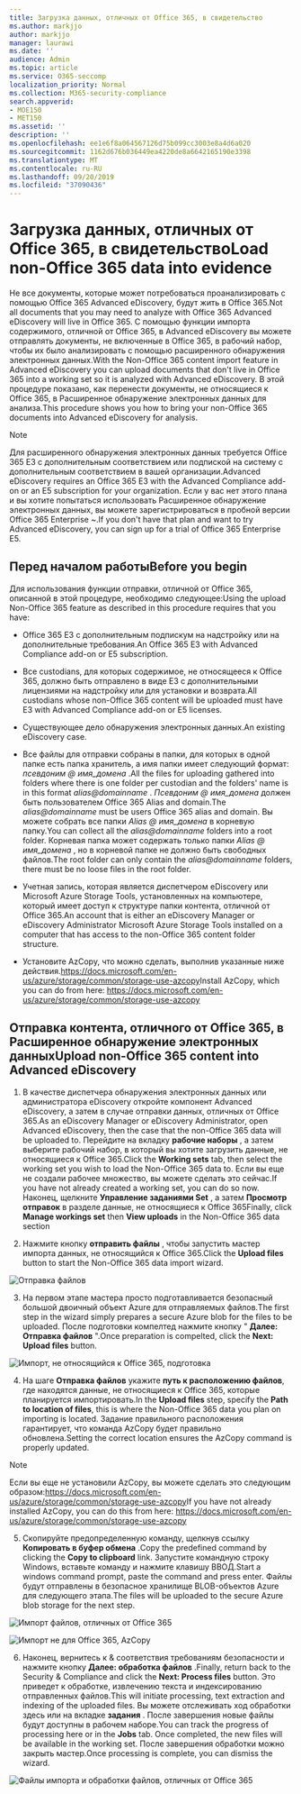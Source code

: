 ```yaml
---
title: Загрузка данных, отличных от Office 365, в свидетельство
ms.author: markjjo
author: markjjo
manager: laurawi
ms.date: ''
audience: Admin
ms.topic: article
ms.service: O365-seccomp
localization_priority: Normal
ms.collection: M365-security-compliance
search.appverid:
- MOE150
- MET150
ms.assetid: ''
description: ''
ms.openlocfilehash: ee1e6f8a064567126d75b099cc3003e8a4d6a020
ms.sourcegitcommit: 1162d676b036449ea4220de8a6642165190e3398
ms.translationtype: MT
ms.contentlocale: ru-RU
ms.lasthandoff: 09/20/2019
ms.locfileid: "37090436"
---
```

# <a name="load-non-office-365-data-into-evidence"></a><span data-ttu-id="45224-102">Загрузка данных, отличных от Office 365, в свидетельство</span><span class="sxs-lookup"><span data-stu-id="45224-102">Load non-Office 365 data into evidence</span></span>

<span data-ttu-id="45224-103">Не все документы, которые может потребоваться проанализировать с помощью Office 365 Advanced eDiscovery, будут жить в Office 365.</span><span class="sxs-lookup"><span data-stu-id="45224-103">Not all documents that you may need to analyze with Office 365 Advanced eDiscovery will live in Office 365.</span></span> <span data-ttu-id="45224-104">С помощью функции импорта содержимого, отличной от Office 365, в Advanced eDiscovery вы можете отправлять документы, не включенные в Office 365, в рабочий набор, чтобы их было анализировать с помощью расширенного обнаружения электронных данных.</span><span class="sxs-lookup"><span data-stu-id="45224-104">With the Non-Office 365 content import feature in Advanced eDiscovery you can upload documents that don't live in Office 365 into a working set so it is analyzed with Advanced eDiscovery.</span></span> <span data-ttu-id="45224-105">В этой процедуре показано, как перенести документы, не относящиеся к Office 365, в Расширенное обнаружение электронных данных для анализа.</span><span class="sxs-lookup"><span data-stu-id="45224-105">This procedure shows you how to bring your non-Office 365 documents into Advanced eDiscovery for analysis.</span></span>

>[!Note]
><span data-ttu-id="45224-106">Для расширенного обнаружения электронных данных требуется Office 365 E3 с дополнительным соответствием или подпиской на систему с дополнительным соответствием в вашей организации.</span><span class="sxs-lookup"><span data-stu-id="45224-106">Advanced eDiscovery requires an Office 365 E3 with the Advanced Compliance add-on or an E5 subscription for your organization.</span></span> <span data-ttu-id="45224-107">Если у вас нет этого плана и вы хотите попытаться использовать Расширенное обнаружение электронных данных, вы можете зарегистрироваться в пробной версии Office 365 Enterprise ~.</span><span class="sxs-lookup"><span data-stu-id="45224-107">If you don't have that plan and want to try Advanced eDiscovery, you can sign up for a trial of Office 365 Enterprise E5.</span></span>

## <a name="before-you-begin"></a><span data-ttu-id="45224-108">Перед началом работы</span><span class="sxs-lookup"><span data-stu-id="45224-108">Before you begin</span></span>
<span data-ttu-id="45224-109">Для использования функции отправки, отличной от Office 365, описанной в этой процедуре, необходимо следующее:</span><span class="sxs-lookup"><span data-stu-id="45224-109">Using the upload Non-Office 365 feature as described in this procedure requires that you have:</span></span>

- <span data-ttu-id="45224-110">Office 365 E3 с дополнительным подпискум на надстройку или на дополнительные требования.</span><span class="sxs-lookup"><span data-stu-id="45224-110">An Office 365 E3 with Advanced Compliance add-on or E5 subscription.</span></span>

- <span data-ttu-id="45224-111">Все custodians, для которых содержимое, не относящееся к Office 365, должно быть отправлено в виде E3 с дополнительными лицензиями на надстройку или для установки и возврата.</span><span class="sxs-lookup"><span data-stu-id="45224-111">All custodians whose non-Office 365 content will be uploaded must have E3 with Advanced Compliance add-on or E5 licenses.</span></span>

- <span data-ttu-id="45224-112">Существующее дело обнаружения электронных данных.</span><span class="sxs-lookup"><span data-stu-id="45224-112">An existing eDiscovery case.</span></span>

- <span data-ttu-id="45224-113">Все файлы для отправки собраны в папки, для которых в одной папке есть папка хранитель, а имя папки имеет следующий формат: *псевдоним @ имя_домена* .</span><span class="sxs-lookup"><span data-stu-id="45224-113">All the files for uploading gathered into folders where there is one folder per custodian and the folders' name is in this format *alias@domainname* .</span></span> <span data-ttu-id="45224-114">*Псевдоним @ имя_домена* должен быть пользователем Office 365 Alias and domain.</span><span class="sxs-lookup"><span data-stu-id="45224-114">The *alias@domainname* must be users Office 365 alias and domain.</span></span> <span data-ttu-id="45224-115">Вы можете собрать все папки *Alias @ имя_домена* в корневую папку.</span><span class="sxs-lookup"><span data-stu-id="45224-115">You can collect all the *alias@domainname* folders into a root folder.</span></span> <span data-ttu-id="45224-116">Корневая папка может содержать только папки *Alias @ имя_домена* , но в корневой папке не должно быть свободных файлов.</span><span class="sxs-lookup"><span data-stu-id="45224-116">The root folder can only contain the *alias@domainname* folders, there must be no loose files in the root folder.</span></span>

- <span data-ttu-id="45224-117">Учетная запись, которая является диспетчером eDiscovery или Microsoft Azure Storage Tools, установленных на компьютере, который имеет доступ к структуре папки контента, отличной от Office 365.</span><span class="sxs-lookup"><span data-stu-id="45224-117">An account that is either an eDiscovery Manager or eDiscovery Administrator Microsoft Azure Storage Tools installed on a computer that has access to the non-Office 365 content folder structure.</span></span>

- <span data-ttu-id="45224-118">Установите AzCopy, что можно сделать, выполнив указанные ниже действия.https://docs.microsoft.com/en-us/azure/storage/common/storage-use-azcopy</span><span class="sxs-lookup"><span data-stu-id="45224-118">Install AzCopy, which you can do from here: https://docs.microsoft.com/en-us/azure/storage/common/storage-use-azcopy</span></span>

## <a name="upload-non-office-365-content-into-advanced-ediscovery"></a><span data-ttu-id="45224-119">Отправка контента, отличного от Office 365, в Расширенное обнаружение электронных данных</span><span class="sxs-lookup"><span data-stu-id="45224-119">Upload non-Office 365 content into Advanced eDiscovery</span></span>

1. <span data-ttu-id="45224-120">В качестве диспетчера обнаружения электронных данных или администратора eDiscovery откройте компонент Advanced eDiscovery, а затем в случае отправки данных, отличных от Office 365.</span><span class="sxs-lookup"><span data-stu-id="45224-120">As an eDiscovery Manager or eDiscovery Administrator, open Advanced eDiscovery, then the case that the non-Office 365 data will be uploaded to.</span></span>  <span data-ttu-id="45224-121">Перейдите на вкладку **рабочие наборы** , а затем выберите рабочий набор, в который вы хотите загрузить данные, не относящиеся к Office 365.</span><span class="sxs-lookup"><span data-stu-id="45224-121">Click the **Working sets** tab, then select the working set you wish to load the Non-Office 365 data to.</span></span>  <span data-ttu-id="45224-122">Если вы еще не создали рабочее множество, вы можете сделать это сейчас.</span><span class="sxs-lookup"><span data-stu-id="45224-122">If you have not already created a working set, you can do so now.</span></span>  <span data-ttu-id="45224-123">Наконец, щелкните **Управление заданиями Set** , а затем **Просмотр отправок** в разделе данные, не относящиеся к Office 365</span><span class="sxs-lookup"><span data-stu-id="45224-123">Finally, click **Manage workings set** then **View uploads** in the Non-Office 365 data section</span></span>

2. <span data-ttu-id="45224-124">Нажмите кнопку **отправить файлы** , чтобы запустить мастер импорта данных, не относящийся к Office 365.</span><span class="sxs-lookup"><span data-stu-id="45224-124">Click the **Upload files** button to start the Non-Office 365 data import wizard.</span></span>

![Отправка файлов](media/574f4059-4146-4058-9df3-ec97cf28d7c7.png)

3. <span data-ttu-id="45224-126">На первом этапе мастера просто подготавливается безопасный большой двоичный объект Azure для отправляемых файлов.</span><span class="sxs-lookup"><span data-stu-id="45224-126">The first step in the wizard simply prepares a secure Azure blob for the files to be uploaded.</span></span>  <span data-ttu-id="45224-127">После подготовки компелтед нажмите кнопку " **Далее: Отправка файлов** ".</span><span class="sxs-lookup"><span data-stu-id="45224-127">Once preparation is compelted, click the **Next: Upload files** button.</span></span>

![Импорт, не относящийся к Office 365, подготовка](media/0670a347-a578-454a-9b3d-e70ef47aec57.png)
 
4. <span data-ttu-id="45224-129">На шаге **Отправка файлов** укажите **путь к расположению файлов**, где находятся данные, не относящиеся к Office 365, которые планируется импортировать.</span><span class="sxs-lookup"><span data-stu-id="45224-129">In the **Upload files** step, specify the **Path to location of files**, this is where the Non-Office 365 data you plan on importing is located.</span></span>  <span data-ttu-id="45224-130">Задание правильного расположения гарантирует, что команда AzCopy будет правильно обновлена.</span><span class="sxs-lookup"><span data-stu-id="45224-130">Setting the correct location ensures the AzCopy command is properly updated.</span></span>

> [!NOTE]
> <span data-ttu-id="45224-131">Если вы еще не установили AzCopy, вы можете сделать это следующим образом:https://docs.microsoft.com/en-us/azure/storage/common/storage-use-azcopy</span><span class="sxs-lookup"><span data-stu-id="45224-131">If you have not already installed AzCopy, you can do this from here: https://docs.microsoft.com/en-us/azure/storage/common/storage-use-azcopy</span></span>

5. <span data-ttu-id="45224-132">Скопируйте предопределенную команду, щелкнув ссылку **Копировать в буфер обмена** .</span><span class="sxs-lookup"><span data-stu-id="45224-132">Copy the predefined command by clicking the **Copy to clipboard** link.</span></span> <span data-ttu-id="45224-133">Запустите командную строку Windows, вставьте команду и нажмите клавишу ВВОД.</span><span class="sxs-lookup"><span data-stu-id="45224-133">Start a windows command prompt, paste the command and press enter.</span></span>  <span data-ttu-id="45224-134">Файлы будут отправлены в безопасное хранилище BLOB-объектов Azure для следующего этапа.</span><span class="sxs-lookup"><span data-stu-id="45224-134">The files will be uploaded to the secure Azure blob storage for the next step.</span></span>

![Импорт файлов, отличных от Office 365](media/3ea53b5d-7f9b-4dfc-ba63-90a38c14d41a.png)

![Импорт не для Office 365, AzCopy](media/504e2dbe-f36f-4f36-9b08-04aea85d8250.png)

6. <span data-ttu-id="45224-137">Наконец, вернитесь к & соответствия требованиям безопасности и нажмите кнопку **Далее: обработка файлов** .</span><span class="sxs-lookup"><span data-stu-id="45224-137">Finally, return back to the Security & Compliance and click the **Next: Process files** button.</span></span>  <span data-ttu-id="45224-138">Это приведет к обработке, извлечению текста и индексированию отправленных файлов.</span><span class="sxs-lookup"><span data-stu-id="45224-138">This will initiate processing, text extraction and indexing of the uploaded files.</span></span>  <span data-ttu-id="45224-139">Вы можете отслеживать ход обработки здесь или на вкладке **задания** .  После завершения новые файлы будут доступны в рабочем наборе.</span><span class="sxs-lookup"><span data-stu-id="45224-139">You can track the progress of processing here or in the **Jobs** tab.  Once completed, the new files will be available in the working set.</span></span>  <span data-ttu-id="45224-140">После завершения обработки можно закрыть мастер.</span><span class="sxs-lookup"><span data-stu-id="45224-140">Once processing is complete, you can dismiss the wizard.</span></span>

![Файлы импорта и обработки файлов, отличных от Office 365](media/218b1545-416a-4a9f-9b25-3b70e8508f67.png)

